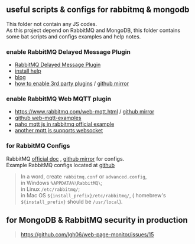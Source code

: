## useful scripts & configs for rabbitmq & mongodb  
This folder not contain any JS codes.  
As this project depend on RabbitMQ and MongoDB, this folder contains some bat scripts and configs examples and help notes.  

### enable RabbitMQ Delayed Message Plugin  
- [RabbitMQ Delayed Message Plugin](https://github.com/rabbitmq/rabbitmq-delayed-message-exchange/releases)  
- [install help](https://github.com/rabbitmq/rabbitmq-delayed-message-exchange/tree/3.9.0#installation)  
- [blog](https://blog.rabbitmq.com/posts/2015/04/scheduling-messages-with-rabbitmq)  
- [how to enable 3rd party plugins](https://www.rabbitmq.com/installing-plugins.html) / [github mirror](https://github.com/rabbitmq/rabbitmq-website/blob/66c4d8a9123e9e7a4f785b485e2b9834e572956d/site/installing-plugins.md)  

### enable RabbitMQ Web MQTT plugin  
- https://www.rabbitmq.com/web-mqtt.html / [github mirror](https://github.com/rabbitmq/rabbitmq-website/blob/66c4d8a9123e9e7a4f785b485e2b9834e572956d/site/web-mqtt.md)  
- [github web-mqtt-examples](https://github.com/rabbitmq/rabbitmq-server/tree/v3.9.x/deps/rabbitmq_web_mqtt_examples)  
- [paho mqtt js in rabbitmq official example](https://github.com/eclipse/paho.mqtt.javascript/blob/master/src/paho-mqtt.js)  
- [another mqtt.js supports websocket](https://github.com/mqttjs/MQTT.js)  

### for RabbitMQ Configs  
RabbitMQ [official doc](https://www.rabbitmq.com/configure.html) , [github mirror](https://github.com/rabbitmq/rabbitmq-website/blob/66c4d8a9123e9e7a4f785b485e2b9834e572956d/site/) for configs.  
Example RabbitMQ configs located at [github](https://github.com/rabbitmq/rabbitmq-server/tree/v3.9.x/deps/rabbit/docs)  
> In a word, create `rabbitmq.conf` or `advanced.config`,  
in Windows	`%APPDATA%\RabbitMQ\`;  
in Linux `/etc/rabbitmq/`;  
in Mac OS `${install_prefix}/etc/rabbitmq/`, ( homebrew's `${install_prefix}` should be  `/usr/local`).  

## for MongoDB & RabbitMQ security in production    
> https://github.com/lgh06/web-page-monitor/issues/15  


